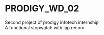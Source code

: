 # PRODIGY_WD_02
Second project of prodigy infotech internship
<br/>A functional stopwatch with lap record
